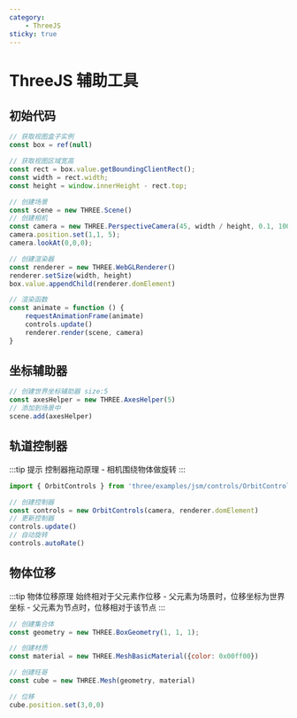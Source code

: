 ```yaml
---
category: 
    - ThreeJS
sticky: true
---
```


# ThreeJS 辅助工具

## 初始代码

```js
// 获取视图盒子实例
const box = ref(null)

// 获取视图区域宽高
const rect = box.value.getBoundingClientRect();
const width = rect.width;
const height = window.innerHeight - rect.top;

// 创建场景
const scene = new THREE.Scene()
// 创建相机
const camera = new THREE.PerspectiveCamera(45, width / height, 0.1, 1000);
camera.position.set(1,1, 5);
camera.lookAt(0,0,0);

// 创建渲染器 
const renderer = new THREE.WebGLRenderer()
renderer.setSize(width, height)
box.value.appendChild(renderer.domElement)

// 渲染函数
const animate = function () {
    requestAnimationFrame(animate)
    controls.update()
    renderer.render(scene, camera)
}

```

## 坐标辅助器

```js
// 创建世界坐标辅助器 size:5
const axesHelper = new THREE.AxesHelper(5)
// 添加到场景中
scene.add(axesHelper)

```

## 轨道控制器

:::tip 提示
控制器拖动原理 - 相机围绕物体做旋转
:::

```js
import { OrbitControls } from 'three/examples/jsm/controls/OrbitControls.js';

// 创建控制器
const controls = new OrbitControls(camera, renderer.domElement)
// 更新控制器
controls.update()
// 自动旋转
controls.autoRate()
```

## 物体位移

:::tip 物体位移原理
始终相对于父元素作位移
    - 父元素为场景时，位移坐标为世界坐标
    - 父元素为节点时，位移相对于该节点 
:::

```js
// 创建集合体
const geometry = new THREE.BoxGeometry(1, 1, 1);

// 创建材质
const material = new THREE.MeshBasicMaterial({color: 0x00ff00})

// 创建旺哥
const cube = new THREE.Mesh(geometry, material)

// 位移
cube.position.set(3,0,0)

```
